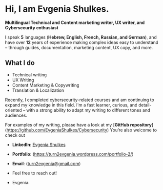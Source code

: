 # Hi, I am Evgenia Shulkes. 
**Multilingual Technical and Content marketing writer, UX writer, and Cybersecurity enthusiast**

I speak **5** languages (**Hebrew, English, French, Russian, and German**), 
and have over **12** years of experience making complex ideas easy to understand –
through guides, documentation, marketing content, UX copy, and more.

## **What I do** ##
* Technical writing
* UX Writing
* Content Marketing & Copywriting
* Translation & Localization


Recently, I completed cybersecurity-related courses and am continuing to expand my knowledge in this field. I'm a fast learner, curious, and detail-oriented – with a strong ability to adapt my writing to different tones and audiences.

For examples of my writing, please have a look at my [**GitHub repository**] (https://github.com/EvgeniaShulkes/Cybersecurity) 
You’re also welcome to check out

- **LinkedIn**: [Evgenia Shulkes](https://www.linkedin.com/in/turn2evgenia/)
- **Portfolio**: (https://turn2evgenia.wordpress.com/portfolio-2/)
- **Email**: (turn2evgenia@gmail.com)

- Feel free to reach out!
- Evgenia.
